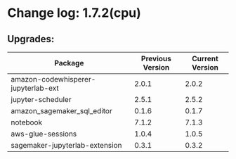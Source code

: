 # Change log: 1.7.2(cpu)

## Upgrades: 

Package | Previous Version | Current Version
---|---|---
amazon-codewhisperer-jupyterlab-ext|2.0.1|2.0.2
jupyter-scheduler|2.5.1|2.5.2
amazon_sagemaker_sql_editor|0.1.6|0.1.7
notebook|7.1.2|7.1.3
aws-glue-sessions|1.0.4|1.0.5
sagemaker-jupyterlab-extension|0.3.1|0.3.2
